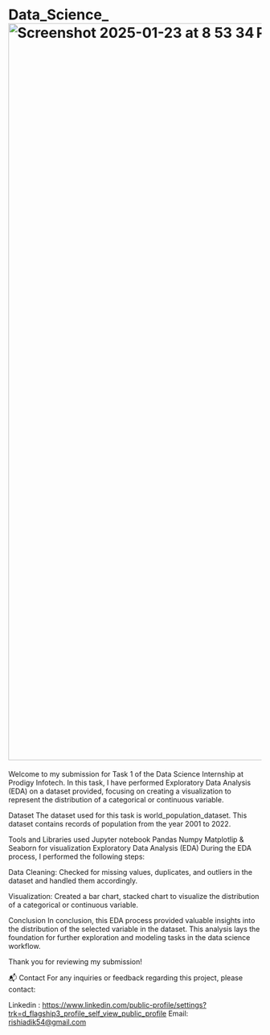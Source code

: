# Data_Science_ <img width="1465" alt="Screenshot 2025-01-23 at 8 53 34 PM" src="https://github.com/user-attachments/assets/de0fded7-cb5e-404f-958f-7d0760669b76" />


Welcome to my submission for Task 1 of the Data Science Internship at Prodigy Infotech. In this task, I have performed Exploratory Data Analysis (EDA) on a dataset provided, focusing on creating a visualization to represent the distribution of a categorical or continuous variable.

Dataset
The dataset used for this task is world_population_dataset. This dataset contains records of population from the year 2001 to 2022.

Tools and Libraries used
Jupyter notebook
Pandas
Numpy
Matplotlip & Seaborn for visualization
Exploratory Data Analysis (EDA)
During the EDA process, I performed the following steps:

Data Cleaning: Checked for missing values, duplicates, and outliers in the dataset and handled them accordingly.

Visualization: Created a bar chart, stacked chart to visualize the distribution of a categorical or continuous variable.

Conclusion
In conclusion, this EDA process provided valuable insights into the distribution of the selected variable in the dataset. This analysis lays the foundation for further exploration and modeling tasks in the data science workflow.

Thank you for reviewing my submission!

📬 Contact
For any inquiries or feedback regarding this project, please contact:

Linkedin : https://www.linkedin.com/public-profile/settings?trk=d_flagship3_profile_self_view_public_profile
Email: rishiadik54@gmail.com
